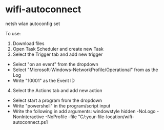 # wifi-autoconnect
netsh wlan autoconfig set


To use:

1. Download files
2. Open Task Scheduler and create new Task
3. Select the Trigger tab and add new trigger
  * Select "on an event" from the dropdown
  * Select "Microsoft-Windows-NetworkProfile/Operational" from as the Log
  * Write "10001" as the Event ID
4. Select the Actions tab and add new action
  * Select start a program from the dropdown
  * Write "powershell" in the program/script input
  * Write the following in add arguments: windowstyle hidden -NoLogo -NonInteractive -NoProfile -file "C/:your-file-location/wifi-autoconnect.ps1
